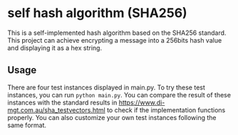 # self hash algorithm (SHA256)

This is a self-implemented hash algorithm based on the SHA256 standard. This project can achieve encrypting a message into a 256bits hash value and displaying it as a hex string.

## Usage

There are four test instances displayed in main.py. To try these test instances, you can run `python main.py`. You can compare the result of these instances with the standard results in https://www.di-mgt.com.au/sha_testvectors.html to check if the implementation functions properly. You can also customize your own test instances following the same format.
